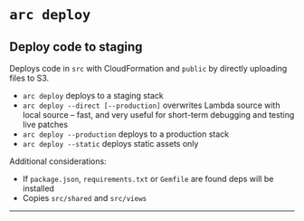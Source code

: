 # `arc deploy`
## Deploy code to staging

Deploys code in `src` with CloudFormation and `public` by directly uploading files to S3.

- `arc deploy` deploys to a staging stack
- `arc deploy --direct [--production]` overwrites Lambda source with local source – fast, and very useful for short-term debugging and testing live patches
- `arc deploy --production` deploys to a production stack
- `arc deploy --static` deploys static assets only

Additional considerations:

- If `package.json`, `requirements.txt` or `Gemfile` are found deps will be installed
- Copies `src/shared` and `src/views`

---
